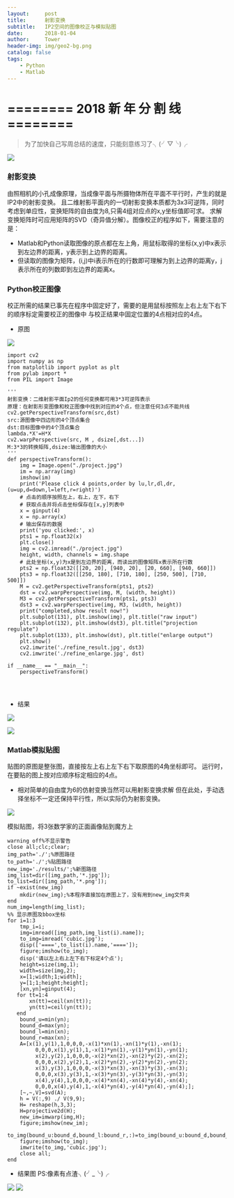 ```yaml
---
layout:     post
title:      射影变换
subtitle:   IP2空间的图像校正与模拟贴图
date:       2018-01-04
author:     Tower
header-img: img/geo2-bg.png
catalog: false
tags:
    - Python 
    - Matlab
---
```


#  ======== 2018 新 年 分 割 线 ========

>为了加快自己写周总结的速度，只能刻意练习了╮(╯▽╰)╭

![](http://ww1.sinaimg.cn/large/8ac5d842ly1fn9fvbp3lqj20fa04sgnl.jpg)

### 射影变换

由照相机的小孔成像原理，当成像平面与所摄物体所在平面不平行时，产生的就是IP2中的射影变换。
且二维射影平面内的一切射影变换本质都为3x3可逆阵，同时考虑到单应性，变换矩阵的自由度为8,只需4组对应点的x,y坐标值即可求。
求解变换矩阵时可应用矩阵的SVD（奇异值分解）。图像校正的程序如下，需要注意的是：
- Matlab和Python读取图像的原点都在左上角，用鼠标取得的坐标(x,y)中x表示到左边界的距离，y表示到上边界的距离。
- 但读取的图像为矩阵，(i,j)中i表示所在的行数即可理解为到上边界的距离y，j表示所在的列数即到左边界的距离x。


### Python校正图像

校正所需的结果已事先在程序中固定好了，需要的是用鼠标按照左上右上左下右下的顺序标定需要校正的图像中
与校正结果中固定位置的4点相对应的4点。
- 原图

![](http://ww1.sinaimg.cn/large/8ac5d842ly1fn6obegq5uj20qo0k0jtc.jpg)

```
import cv2
import numpy as np
from matplotlib import pyplot as plt
from pylab import *
from PIL import Image

'''
射影变换：二维射影平面Ip2的任何变换都可用3*3可逆阵表示
原理：在射影形变图像和校正图像中找到对应的4个点，但注意任何3点不能共线
cv2.getPerspectiveTransform(src,dst) 
src:源图像中四边形的4个顶点集合 
dst:目标图像中的4个顶点集合 
lambda.*X'=H*X
cv2.warpPerspective(src, M , dsize[,dst...]) 
M:3*3的转换矩阵,dsize:输出图像的大小 
'''
def perspectiveTransform():
    img = Image.open("./project.jpg")
    im = np.array(img)
    imshow(im)
    print('Please click 4 points,order by lu,lr,dl,dr,(u=up,d=down,l=left,r=right)')
    # 点击的顺序按照左上，右上，左下，右下
    # 获取点击并将点击坐标保存在[x,y]列表中
    x = ginput(4)
    x = np.array(x)
    # 输出保存的数据
    print('you clicked:', x)
    pts1 = np.float32(x)
    plt.close()
    img = cv2.imread("./project.jpg")
    height, width, channels = img.shape
    # 此处坐标(x,y)为x是到左边界的距离，而读出的图像矩阵x表示所在行数
    pts2 = np.float32([[20, 20], [940, 20], [20, 660], [940, 660]])
    pts3 = np.float32([[250, 180], [710, 180], [250, 500], [710, 500]])
    M = cv2.getPerspectiveTransform(pts1, pts2)
    dst = cv2.warpPerspective(img, M, (width, height))
    M3 = cv2.getPerspectiveTransform(pts1, pts3)
    dst3 = cv2.warpPerspective(img, M3, (width, height))
    print("completed,show result now!")
    plt.subplot(131), plt.imshow(img), plt.title("raw input")
    plt.subplot(132), plt.imshow(dst3), plt.title("projection regulate")
    plt.subplot(133), plt.imshow(dst), plt.title("enlarge output")
    plt.show()
    cv2.imwrite('./refine_result.jpg', dst3)
    cv2.imwrite('./refine_enlarge.jpg', dst)

if __name__ == "__main__":
    perspectiveTransform()


    
```

- 结果

![](http://ww1.sinaimg.cn/large/8ac5d842ly1fn6ofo6nylj20qo0k0jua.jpg)


![](http://ww1.sinaimg.cn/large/8ac5d842ly1fn6ob168xvj20qo0k0q7x.jpg)



### Matlab模拟贴图

贴图的原图是整张图，直接按左上右上左下右下取原图的4角坐标即可。
运行时，在要贴的图上按对应顺序标定相应的4点。
- 相对简单的自由度为6的仿射变换当然可以用射影变换求解
但在此处，手动选择坐标不一定还保持平行性，所以实际仍为射影变换。


![](http://ww1.sinaimg.cn/large/8ac5d842ly1fn6ocs1ip9j20i80gatab.jpg)


模拟贴图，将3张数学家的正面画像贴到魔方上
```
warning off%不显示警告
close all;clc;clear;
img_path='./';%原图路径
to_path='./';%贴图路径
new_img='./results/';%新图路径
img_list=dir([img_path,'*.jpg']);
to_list=dir([img_path,'*.png']);
if ~exist(new_img)
    mkdir(new_img);%本程序直接加在原图上了，没有用到new_img文件夹
end
num_img=length(img_list);
%% 显示原图及bbox坐标
for i=1:3
    tmp_i=i;
    img=imread([img_path,img_list(i).name]);
    to_img=imread('cubic.jpg');
    disp(['====',to_list(i).name,'====']);
    figure;imshow(to_img);
    disp('请以左上右上左下右下标定4个点');
    height=size(img,1);
    width=size(img,2);
    x=[1;width;1;width];
    y=[1;1;height;height];
    [xn,yn]=ginput(4);
   for tt=1:4
       xn(tt)=ceil(xn(tt));
       yn(tt)=ceil(yn(tt));
   end
    bound_u=min(yn);
    bound_d=max(yn);
    bound_l=min(xn);
    bound_r=max(xn);
    A=[x(1),y(1),1,0,0,0,-x(1)*xn(1),-xn(1)*y(1),-xn(1);
         0,0,0,x(1),y(1),1,-x(1)*yn(1),-y(1)*yn(1),-yn(1);
         x(2),y(2),1,0,0,0,-x(2)*xn(2),-xn(2)*y(2),-xn(2);
         0,0,0,x(2),y(2),1,-x(2)*yn(2),-y(2)*yn(2),-yn(2);
         x(3),y(3),1,0,0,0,-x(3)*xn(3),-xn(3)*y(3),-xn(3);
         0,0,0,x(3),y(3),1,-x(3)*yn(3),-y(3)*yn(3),-yn(3);
         x(4),y(4),1,0,0,0,-x(4)*xn(4),-xn(4)*y(4),-xn(4);
         0,0,0,x(4),y(4),1,-x(4)*yn(4),-y(4)*yn(4),-yn(4);];
    [~,~,V]=svd(A);
    h = V(:,9) ./ V(9,9);
    H= reshape(h,3,3);
    H=projective2d(H);
    new_im=imwarp(img,H);
    figure;imshow(new_im);
    to_img(bound_u:bound_d,bound_l:bound_r,:)=to_img(bound_u:bound_d,bound_l:bound_r,:)+new_im;
    figure;imshow(to_img);
    imwrite(to_img,'cubic.jpg');
    close all;
end
```
- 结果图 PS:像素有点渣╮(╯_╰)╭



![](http://ww1.sinaimg.cn/large/8ac5d842ly1fn6od85646j207705e747.jpg)
![](http://ww1.sinaimg.cn/large/8ac5d842ly1fn6odg0qcdj207705e749.jpg)


